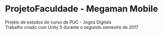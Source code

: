 # ProjetoFaculdade - Megaman Mobile<br>
Projeto de estudos do curso de PUC - Jogos Digitais <br>
Trabalho criado com Unity 5 durante o segundo semestre de 2017
